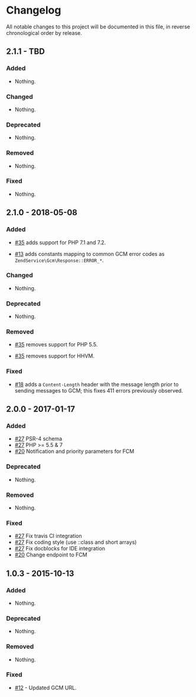# Changelog

All notable changes to this project will be documented in this file, in reverse chronological order by release.

## 2.1.1 - TBD

### Added

- Nothing.

### Changed

- Nothing.

### Deprecated

- Nothing.

### Removed

- Nothing.

### Fixed

- Nothing.

## 2.1.0 - 2018-05-08

### Added

- [#35](https://github.com/zendframework/ZendService_Google_Gcm/pull/35) adds support for PHP 7.1 and 7.2.

- [#13](https://github.com/zendframework/ZendService_Google_Gcm/pull/13) adds constants mapping to common GCM error codes as `ZendService\Gcm\Response::ERROR_*`.

### Changed

- Nothing.

### Deprecated

- Nothing.

### Removed

- [#35](https://github.com/zendframework/ZendService_Google_Gcm/pull/35) removes support for PHP 5.5.

- [#35](https://github.com/zendframework/ZendService_Google_Gcm/pull/35) removes support for HHVM.

### Fixed

- [#18](https://github.com/zendframework/ZendService_Google_Gcm/pull/18) adds a `Content-Length` header with the message length prior to sending
  messages to GCM; this fixes 411 errors previously observed.

## 2.0.0 - 2017-01-17

### Added

- [#27](https://github.com/zendframework/ZendService_Google_Gcm/pull/27) PSR-4 schema
- [#27](https://github.com/zendframework/ZendService_Google_Gcm/pull/27) PHP >= 5.5 & 7
- [#20](https://github.com/zendframework/ZendService_Google_Gcm/pull/25) Notification and priority parameters for FCM

### Deprecated

- Nothing.

### Removed

- Nothing.

### Fixed

- [#27](https://github.com/zendframework/ZendService_Google_Gcm/pull/27) Fix travis CI integration
- [#27](https://github.com/zendframework/ZendService_Google_Gcm/pull/27) Fix coding style (use ::class and short arrays)
- [#27](https://github.com/zendframework/ZendService_Google_Gcm/pull/27) Fix docblocks for IDE integration
- [#20](https://github.com/zendframework/ZendService_Google_Gcm/pull/25) Change endpoint to FCM

## 1.0.3 - 2015-10-13

### Added

- Nothing.

### Deprecated

- Nothing.

### Removed

- Nothing.

### Fixed

- [#12](https://github.com/zendframework/ZendService_Google_Gcm/pull/12) -
  Updated GCM URL.
